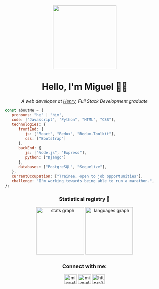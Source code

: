 

<div id="header" align="center">
    <img src="https://media4.giphy.com/media/qgQUggAC3Pfv687qPC/giphy.gif?cid=ecf05e47nupezqmox42gqqvpt3jdq0a9arj8tnys7dsxj8uk&rid=giphy.gif&ct=g" height='201px''/>
    <h1>Hello, I'm Miguel 👨‍💻</h1>
</div>


<p align="center"><em>A web developer at <a href="https://www.soyhenry.com/?gad=1">Henry</a>, Full Stack Development graduate</em></p>


```javascript
const aboutMe = {
   pronouns: "he" | "him",
   code: ["Javascript", "Python", "HTML", "CSS"],
   technologies: {
      frontEnd: {
         js: ["React", "Redux", "Redux-Toolkit"],
         css: ["Bootstrap"]
      },
      backEnd: {
         js: ["Node.js", "Express"],
         python: ["Django"]   
      },
      databases: ["PostgreSQL", "Sequelize"],
   },
   currentOccupation: ["Trainee, open to job opportunities"],
   challenge: "I'm working towards being able to run a marathon.",
};
```
###

<div align="center">
  <h3 align="center">Statistical registry 📜</h3>
  <img src="https://github-readme-stats.vercel.app/api?username=MiguelZ01&hide_title=false&hide_rank=false&show_icons=true&include_all_commits=true&count_private=true&disable_animations=false&theme=dracula&locale=en&hide_border=false" height="150" alt="stats graph"  />
  <img src="https://github-readme-stats.vercel.app/api/top-langs?username=MiguelZ01&locale=en&hide_title=false&layout=compact&card_width=320&langs_count=5&theme=dracula&hide_border=false" height="150" alt="languages graph"  />
</div>
<h3 align="center">Connect with me:</h3>
<p align="center">
<a href="https://twitter.com/miguelzulx" target="blank"><img align="center" src="https://raw.githubusercontent.com/rahuldkjain/github-profile-readme-generator/master/src/images/icons/Social/twitter.svg" alt="miguelzulx" height="30" width="40" /></a>
<a href="https://instagram.com/miguelz_01" target="blank"><img align="center" src="https://raw.githubusercontent.com/rahuldkjain/github-profile-readme-generator/master/src/images/icons/Social/instagram.svg" alt="miguelz_01" height="30" width="40" /></a>
<a href="https://www.linkedin.com/in/miguelzuluaga/" target="blank"><img align="center" src="https://raw.githubusercontent.com/rahuldkjain/github-profile-readme-generator/master/src/images/icons/Social/linked-in-alt.svg" alt="https://www.linkedin.com/in/miguelzuluaga/" height="30" width="40" /></a>
</p>

    

